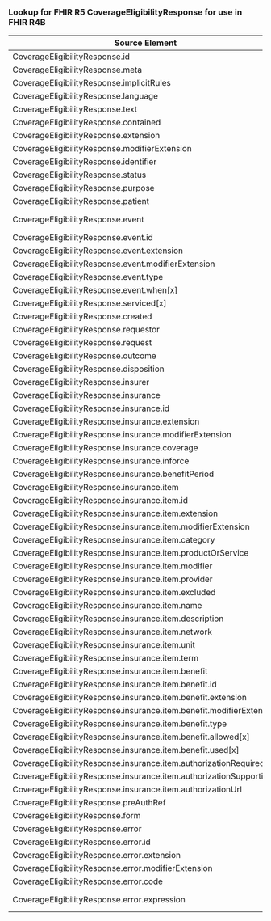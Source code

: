 ### Lookup for FHIR R5 CoverageEligibilityResponse for use in FHIR R4B

| Source Element | Usage | Target |
| -------------- | ----- | ------ |
| CoverageEligibilityResponse.id | UseElementSameName | CoverageEligibilityResponse.id |
| CoverageEligibilityResponse.meta | UseElementSameName | CoverageEligibilityResponse.meta |
| CoverageEligibilityResponse.implicitRules | UseElementSameName | CoverageEligibilityResponse.implicitRules |
| CoverageEligibilityResponse.language | UseElementSameName | CoverageEligibilityResponse.language |
| CoverageEligibilityResponse.text | UseElementSameName | CoverageEligibilityResponse.text |
| CoverageEligibilityResponse.contained | UseElementSameName | CoverageEligibilityResponse.contained |
| CoverageEligibilityResponse.extension | UseElementSameName | CoverageEligibilityResponse.extension |
| CoverageEligibilityResponse.modifierExtension | UseElementSameName | CoverageEligibilityResponse.modifierExtension |
| CoverageEligibilityResponse.identifier | UseElementSameName | CoverageEligibilityResponse.identifier |
| CoverageEligibilityResponse.status | UseElementSameName | CoverageEligibilityResponse.status |
| CoverageEligibilityResponse.purpose | UseElementSameName | CoverageEligibilityResponse.purpose |
| CoverageEligibilityResponse.patient | UseElementSameName | CoverageEligibilityResponse.patient |
| CoverageEligibilityResponse.event | UseExtension | http://hl7.org/fhir/5.0/StructureDefinition/extension-CoverageEligibilityResponse.event |
| CoverageEligibilityResponse.event.id | UseExtensionFromAncestor | - |
| CoverageEligibilityResponse.event.extension | UseExtensionFromAncestor | - |
| CoverageEligibilityResponse.event.modifierExtension | UseExtensionFromAncestor | - |
| CoverageEligibilityResponse.event.type | UseExtensionFromAncestor | - |
| CoverageEligibilityResponse.event.when[x] | UseExtensionFromAncestor | - |
| CoverageEligibilityResponse.serviced[x] | UseElementSameName | CoverageEligibilityResponse.serviced[x] |
| CoverageEligibilityResponse.created | UseElementSameName | CoverageEligibilityResponse.created |
| CoverageEligibilityResponse.requestor | UseElementSameName | CoverageEligibilityResponse.requestor |
| CoverageEligibilityResponse.request | UseElementSameName | CoverageEligibilityResponse.request |
| CoverageEligibilityResponse.outcome | UseElementSameName | CoverageEligibilityResponse.outcome |
| CoverageEligibilityResponse.disposition | UseElementSameName | CoverageEligibilityResponse.disposition |
| CoverageEligibilityResponse.insurer | UseElementSameName | CoverageEligibilityResponse.insurer |
| CoverageEligibilityResponse.insurance | UseElementSameName | CoverageEligibilityResponse.insurance |
| CoverageEligibilityResponse.insurance.id | UseElementSameName | CoverageEligibilityResponse.insurance.id |
| CoverageEligibilityResponse.insurance.extension | UseElementSameName | CoverageEligibilityResponse.insurance.extension |
| CoverageEligibilityResponse.insurance.modifierExtension | UseElementSameName | CoverageEligibilityResponse.insurance.modifierExtension |
| CoverageEligibilityResponse.insurance.coverage | UseElementSameName | CoverageEligibilityResponse.insurance.coverage |
| CoverageEligibilityResponse.insurance.inforce | UseElementSameName | CoverageEligibilityResponse.insurance.inforce |
| CoverageEligibilityResponse.insurance.benefitPeriod | UseElementSameName | CoverageEligibilityResponse.insurance.benefitPeriod |
| CoverageEligibilityResponse.insurance.item | UseElementSameName | CoverageEligibilityResponse.insurance.item |
| CoverageEligibilityResponse.insurance.item.id | UseElementSameName | CoverageEligibilityResponse.insurance.item.id |
| CoverageEligibilityResponse.insurance.item.extension | UseElementSameName | CoverageEligibilityResponse.insurance.item.extension |
| CoverageEligibilityResponse.insurance.item.modifierExtension | UseElementSameName | CoverageEligibilityResponse.insurance.item.modifierExtension |
| CoverageEligibilityResponse.insurance.item.category | UseElementSameName | CoverageEligibilityResponse.insurance.item.category |
| CoverageEligibilityResponse.insurance.item.productOrService | UseElementSameName | CoverageEligibilityResponse.insurance.item.productOrService |
| CoverageEligibilityResponse.insurance.item.modifier | UseElementSameName | CoverageEligibilityResponse.insurance.item.modifier |
| CoverageEligibilityResponse.insurance.item.provider | UseElementSameName | CoverageEligibilityResponse.insurance.item.provider |
| CoverageEligibilityResponse.insurance.item.excluded | UseElementSameName | CoverageEligibilityResponse.insurance.item.excluded |
| CoverageEligibilityResponse.insurance.item.name | UseElementSameName | CoverageEligibilityResponse.insurance.item.name |
| CoverageEligibilityResponse.insurance.item.description | UseElementSameName | CoverageEligibilityResponse.insurance.item.description |
| CoverageEligibilityResponse.insurance.item.network | UseElementSameName | CoverageEligibilityResponse.insurance.item.network |
| CoverageEligibilityResponse.insurance.item.unit | UseElementSameName | CoverageEligibilityResponse.insurance.item.unit |
| CoverageEligibilityResponse.insurance.item.term | UseElementSameName | CoverageEligibilityResponse.insurance.item.term |
| CoverageEligibilityResponse.insurance.item.benefit | UseElementSameName | CoverageEligibilityResponse.insurance.item.benefit |
| CoverageEligibilityResponse.insurance.item.benefit.id | UseElementSameName | CoverageEligibilityResponse.insurance.item.benefit.id |
| CoverageEligibilityResponse.insurance.item.benefit.extension | UseElementSameName | CoverageEligibilityResponse.insurance.item.benefit.extension |
| CoverageEligibilityResponse.insurance.item.benefit.modifierExtension | UseElementSameName | CoverageEligibilityResponse.insurance.item.benefit.modifierExtension |
| CoverageEligibilityResponse.insurance.item.benefit.type | UseElementSameName | CoverageEligibilityResponse.insurance.item.benefit.type |
| CoverageEligibilityResponse.insurance.item.benefit.allowed[x] | UseElementSameName | CoverageEligibilityResponse.insurance.item.benefit.allowed[x] |
| CoverageEligibilityResponse.insurance.item.benefit.used[x] | UseElementSameName | CoverageEligibilityResponse.insurance.item.benefit.used[x] |
| CoverageEligibilityResponse.insurance.item.authorizationRequired | UseElementSameName | CoverageEligibilityResponse.insurance.item.authorizationRequired |
| CoverageEligibilityResponse.insurance.item.authorizationSupporting | UseElementSameName | CoverageEligibilityResponse.insurance.item.authorizationSupporting |
| CoverageEligibilityResponse.insurance.item.authorizationUrl | UseElementSameName | CoverageEligibilityResponse.insurance.item.authorizationUrl |
| CoverageEligibilityResponse.preAuthRef | UseElementSameName | CoverageEligibilityResponse.preAuthRef |
| CoverageEligibilityResponse.form | UseElementSameName | CoverageEligibilityResponse.form |
| CoverageEligibilityResponse.error | UseElementSameName | CoverageEligibilityResponse.error |
| CoverageEligibilityResponse.error.id | UseElementSameName | CoverageEligibilityResponse.error.id |
| CoverageEligibilityResponse.error.extension | UseElementSameName | CoverageEligibilityResponse.error.extension |
| CoverageEligibilityResponse.error.modifierExtension | UseElementSameName | CoverageEligibilityResponse.error.modifierExtension |
| CoverageEligibilityResponse.error.code | UseElementSameName | CoverageEligibilityResponse.error.code |
| CoverageEligibilityResponse.error.expression | UseExtension | http://hl7.org/fhir/5.0/StructureDefinition/extension-CoverageEligibilityResponse.error.expression |
